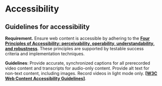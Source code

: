 # Accessibility

## Guidelines for accessibility

**Requirement.** Ensure web content is accessible by adhering to the [**Four Principles of Accessibility: perceivability, operability, understandability, and robustness**](https://www.w3.org/WAI/WCAG22/quickref/). These principles are supported by testable success criteria and implementation techniques.

**Guidelines**: Provide accurate, synchronized captions for all prerecorded video content and transcripts for audio-only content. Provide alt text for non-text content, including images. Record videos in light mode only. **\[**[**W3C Web Content Accessibility Guidelines**](https://www.w3.org/WAI/standards-guidelines/wcag/)**]**.
